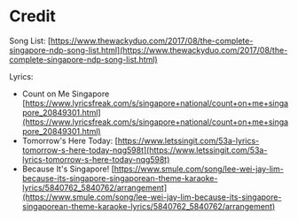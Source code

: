 # Credit

Song List: [https://www.thewackyduo.com/2017/08/the-complete-singapore-ndp-song-list.html](https://www.thewackyduo.com/2017/08/the-complete-singapore-ndp-song-list.html)

Lyrics:

- Count on Me Singapore [https://www.lyricsfreak.com/s/singapore+national/count+on+me+singapore_20849301.html](https://www.lyricsfreak.com/s/singapore+national/count+on+me+singapore_20849301.html)
- Tomorrow's Here Today: [https://www.letssingit.com/53a-lyrics-tomorrow-s-here-today-nqg598t](https://www.letssingit.com/53a-lyrics-tomorrow-s-here-today-nqg598t)
- Because It's Singapore! [https://www.smule.com/song/lee-wei-jay-lim-because-its-singapore-singaporean-theme-karaoke-lyrics/5840762_5840762/arrangement](https://www.smule.com/song/lee-wei-jay-lim-because-its-singapore-singaporean-theme-karaoke-lyrics/5840762_5840762/arrangement)